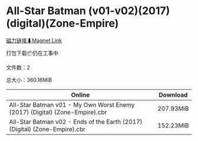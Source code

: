 # All-Star Batman (v01-v02)(2017)(digital)(Zone-Empire)

[磁力链接⬇Magnet Link](magnet:?xt=urn:btih:07985d5d6b6b8b8cb437c962e48c933627c367fe&dn=All-Star%20Batman%20%28v01-v02%29%282017%29%28digital%29%28Zone-Empire%29)

打包下载📦仍在工事中

文件数：2

总大小：360.16MiB

Online | Download
--- | ---
All-Star Batman v01 - My Own Worst Enemy (2017) (Digital) (Zone-Empire).cbr | 207.93MiB
All-Star Batman v02 - Ends of the Earth (2017) (Digital) (Zone-Empire).cbr | 152.23MiB